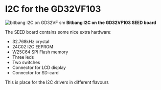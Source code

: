# I2C for the GD32VF103

![bitbang I2C on GD32VF sm](https://user-images.githubusercontent.com/11397265/123394697-b64dcb00-d59f-11eb-82f1-ce43c2ab7c64.jpg)
**Bitbang I2C on the GD32VF103 SEED board**

The SEED board contains some nice extra hardware:
- 32.768kHz crystal
- 24C02 I2C EEPROM
- W25C64 SPI Flash memory
- Three leds
- Two switches
- Connector for LCD display
- Connector for SD-card

This is place for the I2C drivers in different flavours
